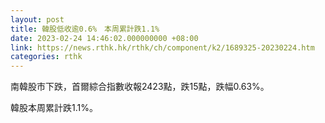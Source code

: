 ```yaml
---
layout: post
title: 韓股低收逾0.6%　本周累計跌1.1%
date: 2023-02-24 14:46:02.000000000 +08:00
link: https://news.rthk.hk/rthk/ch/component/k2/1689325-20230224.htm
categories: rthk
---
```


南韓股市下跌，首爾綜合指數收報2423點，跌15點，跌幅0.63%。

韓股本周累計跌1.1%。
